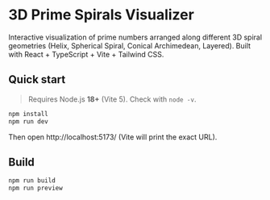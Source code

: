 # 3D Prime Spirals Visualizer

Interactive visualization of prime numbers arranged along different 3D spiral geometries (Helix, Spherical Spiral, Conical Archimedean, Layered). Built with React + TypeScript + Vite + Tailwind CSS.

## Quick start

> Requires Node.js **18+** (Vite 5). Check with `node -v`.

```bash
npm install
npm run dev
```

Then open http://localhost:5173/ (Vite will print the exact URL).

## Build

```bash
npm run build
npm run preview
```
